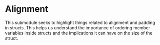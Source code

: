 # Alignment

This submodule seeks to highlight things related to alignment and padding in structs. This helps
us understand the importance of ordering member variables inside structs and the implications it
can have on the size of the struct.